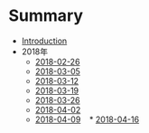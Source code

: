 # Summary

* [Introduction](README.md)
* 2018年
    * [2018-02-26](2018/2018-02-26.md)
    * [2018-03-05](2018/2018-03-05.md)
    * [2018-03-12](2018/2018-03-12.md)
    * [2018-03-19](2018/2018-03-19.md)
    * [2018-03-26](2018/2018-03-26.md)
    * [2018-04-02](2018/2018-04-02.md)
    * [2018-04-09](2018/2018-04-09.md)
    * [2018-04-16](2018/2018-04-16.md)

